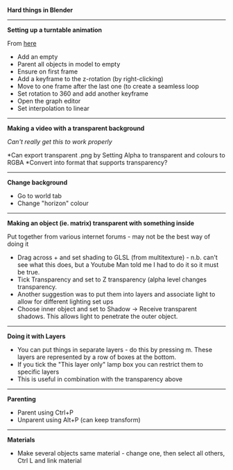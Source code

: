 **Hard things in Blender**

* * * 

**Setting up a turntable animation**

From [here](www.blenderguru.com/tutorials/turntable-animation)

* Add an empty
* Parent all objects in model to empty
* Ensure on first frame
* Add a keyframe to the z-rotation (by right-clicking)
* Move to one frame after the last one (to create a seamless loop
* Set rotation to 360 and add another keyframe
* Open the graph editor
* Set interpolation to linear

* * *

**Making a video with a transparent background**

*Can't really get this to work properly*

*Can export transparent .png by Setting Alpha to transparent and colours to RGBA
*Convert into format that supports transparency?

* * *

**Change background**

* Go to world tab
* Change "horizon" colour

* * *

**Making an object (ie. matrix) transparent with something inside**

Put together from various internet forums - may not be the best way of doing it

* Drag across + and set shading to GLSL (from multitexture) - n.b. can't see what this does, but a Youtube Man told me I had to do it so it must be true.
* Tick Transparency and set to Z transparency (alpha level changes transparency.
* Another suggestion was to put them into layers and associate light to allow for different lighting set ups 
* Choose inner object and set to Shadow -> Receive transparent shadows.  This allows light to penetrate the outer object.

* * * 

**Doing it with Layers**

* You can put things in separate layers - do this by pressing m.  These layers are represented by a row of boxes at the bottom.
* If you tick the "This layer only" lamp box you can restrict them to specific layers
* This is useful in combination with the transparency above

* * *

**Parenting**
* Parent using Ctrl+P
* Unparent using Alt+P (can keep transform)

* * *

**Materials**

* Make several objects same material - change one, then select all others, Ctrl L and link material

